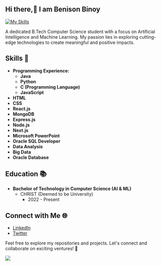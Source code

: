 ## Hi there,👋 I am Benison Binoy
[![My Skills](https://skillicons.dev/icons?i=py,java,c,cpp,html,css,mongodb,javascript,nodejs,react,express,figma,mysql,androidstudio,powershell,ps,linux,matlab,linkedin,github&theme=light)](https://skillicons.dev)

A dedicated B.Tech Computer Science student with a focus on Artificial Intelligence and Machine Learning. My passion lies in exploring cutting-edge technologies to create meaningful and positive impacts.

## Skills 🚀
- **Programming Experience:**
  - **Java**
  - **Python**
  - **C (Programming Language)**
  - **JavaScript**
- **HTML**
- **CSS**
- **React.js**
- **MongoDB**
- **Express.js**
- **Node.js**
- **Next.js**
- **Microsoft PowerPoint**
- **Oracle SQL Developer**
- **Data Analysis**
- **Big Data**
- **Oracle Database**


## Education 📚
- **Bachelor of Technology in Computer Science (AI & ML)**
  - CHRIST (Deemed to be University)
    - 2022 - Present

## Connect with Me 🌐
- [LinkedIn](https://www.linkedin.com/in/benison-binoy-0852b1200/)
- [Twitter](https://twitter.com/benisonbinoy)

Feel free to explore my repositories and projects. Let's connect and collaborate on exciting ventures! 🚀

</table>




![](https://komarev.com/ghpvc/?username=benisonbinoy&style=flat-square)
